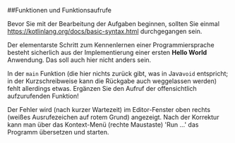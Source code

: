 ##Funktionen und Funktionsaufrufe

Bevor Sie mit der Bearbeitung der Aufgaben beginnen, sollten Sie einmal https://kotlinlang.org/docs/basic-syntax.html durchgegangen sein.

Der elementarste Schritt zum Kennenlernen einer Programmiersprache
besteht sicherlich aus der Implementierung einer ersten **Hello World** Anwendung. 
Das soll auch hier nicht anders sein.

In der `main` Funktion (die hier nichts zurück gibt, was in Java`void` entspricht; in der Kurzschreibweise 
kann die Rückgabe auch weggelassen werden) fehlt allerdings etwas. Ergänzen Sie den Aufruf der offensichtlich aufzurufenden Funktion!

<div class="hint">
  Der Fehler wird (nach kurzer Wartezeit) im Editor-Fenster oben rechts (weißes Ausrufezeichen auf rotem Grund) 
  angezeigt. Nach der Korrektur kann man über das Kontext-Menü (rechte Maustaste) 'Run ...' 
  das Programm übersetzen und starten.
</div>
